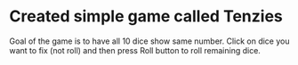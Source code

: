 # Created simple game called Tenzies

Goal of the game is to have all 10 dice show same number. 
Click on dice you want to fix (not roll) and then press Roll button to roll remaining dice.
